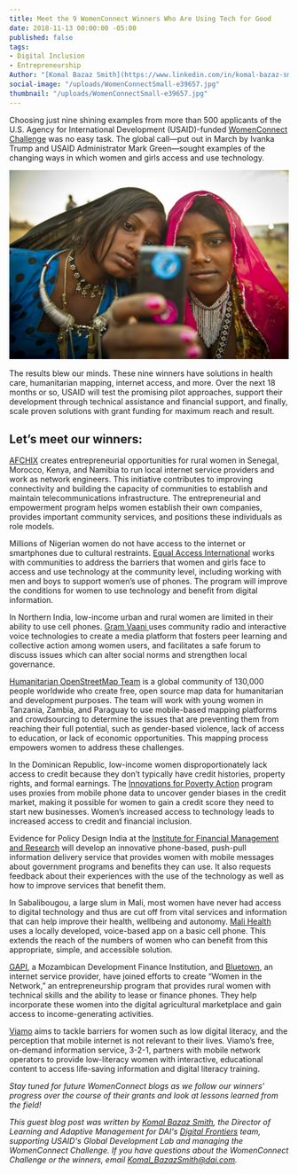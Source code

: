 ```yaml
---
title: Meet the 9 WomenConnect Winners Who Are Using Tech for Good
date: 2018-11-13 00:00:00 -05:00
published: false
tags:
- Digital Inclusion
- Entrepreneurship
Author: "[Komal Bazaz Smith](https://www.linkedin.com/in/komal-bazaz-smith-3a56b5/)"
social-image: "/uploads/WomenConnectSmall-e39657.jpg"
thumbnail: "/uploads/WomenConnectSmall-e39657.jpg"
---
```


Choosing just nine shining examples from more than 500 applicants of the U.S. Agency for International Development (USAID)-funded [WomenConnect Challenge](https://www.usaid.gov/wcc) was no easy task. The global call—put out in March by Ivanka Trump and USAID Administrator Mark Green—sought examples of the changing ways in which women and girls access and use technology. 

![8223644611_82458aa076_o.jpg](/uploads/8223644611_82458aa076_o.jpg)

<!--more-->

The results blew our minds. These nine winners have solutions in health care, humanitarian mapping, internet access, and more. Over the next 18 months or so, USAID will test the promising pilot approaches, support their development through technical assistance and financial support, and finally, scale proven solutions with grant funding for maximum reach and result. 

## Let’s meet our winners:

[AFCHIX](http://www.afchix.org/) creates entrepreneurial opportunities for rural women in Senegal, Morocco, Kenya, and Namibia to run local internet service providers and work as network engineers. This initiative contributes to improving connectivity and building the capacity of communities to establish and maintain telecommunications infrastructure. The entrepreneurial and empowerment program helps women establish their own companies, provides important community services, and positions these individuals as role models.

Millions of Nigerian women do not have access to the internet or smartphones due to cultural restraints. [Equal Access International](http://www.equalaccess.org/) works with communities to address the barriers that women and girls face to access and use technology at the community level, including working with men and boys to support women’s use of phones. The program will improve the conditions for women to use technology and benefit from digital information.

In Northern India, low-income urban and rural women are limited in their ability to use cell phones. [Gram Vaani ](ttp://www.gramvaani.org/)uses community radio and interactive voice technologies to create a media platform that fosters peer learning and collective action among women users, and facilitates a safe forum to discuss issues which can alter social norms and strengthen local governance.

[Humanitarian OpenStreetMap Team](https://www.hotosm.org/) is a global community of 130,000 people worldwide who create free, open source map data for humanitarian and development purposes. The team will work with young women in Tanzania, Zambia, and Paraguay to use mobile-based mapping platforms and crowdsourcing to determine the issues that are preventing them from reaching their full potential, such as gender-based violence, lack of access to education, or lack of economic opportunities. This mapping process empowers women to address these challenges.

In the Dominican Republic, low-income women disproportionately lack access to credit because they don’t typically have credit histories, property rights, and formal earnings. The [Innovations for Poverty Action](https://www.poverty-action.org/) program uses proxies from mobile phone data to uncover gender biases in the credit market, making it possible for women to gain a credit score they need to start new businesses. Women’s increased access to technology leads to increased access to credit and financial inclusion.

Evidence for Policy Design India at the [Institute for Financial Management and Research](http://ifmr.ac.in/) will develop an innovative phone-based, push-pull information delivery service that provides women with mobile messages about government programs and benefits they can use. It also requests feedback about their experiences with the use of the technology as well as how to improve services that benefit them.

In Sabalibougou, a large slum in Mali, most women have never had access to digital technology and thus are cut off from vital services and information that can help improve their health, wellbeing and autonomy. [Mali Health](https://www.malihealth.org/) uses a locally developed, voice-based app on a basic cell phone. This extends the reach of the numbers of women who can benefit from this appropriate, simple, and accessible solution.

[GAPI](http://gapi.co.mz/), a Mozambican Development Finance Institution, and [Bluetown](https://bluetown.com/), an internet service provider, have joined efforts to create “Women in the Network,” an entrepreneurship program that provides rural women with technical skills and the ability to lease or finance phones. They help incorporate these women into the digital agricultural marketplace and gain access to income-generating activities.

[Viamo](https://viamo.io/) aims to tackle barriers for women such as low digital literacy, and the perception that mobile internet is not relevant to their lives. Viamo’s free, on-demand information service, 3-2-1, partners with mobile network operators to provide low-literacy women with interactive, educational content to access life-saving information and digital literacy training.

*Stay tuned for future WomenConnect blogs as we follow our winners’ progress over the course of their grants and look at lessons learned from the field!*

*This guest blog post was written by [Komal Bazaz Smith](https://www.linkedin.com/in/komal-bazaz-smith-3a56b5/), the Director of Learning and Adaptive Management for DAI's [Digital Frontiers](https://www.dai.com/our-work/projects/worldwide-digital-frontiers-df) team, supporting USAID's Global Development Lab and managing the WomenConnect Challenge. If you have questions about the WomenConnect Challenge or the winners, email Komal_BazazSmith@dai.com.* 